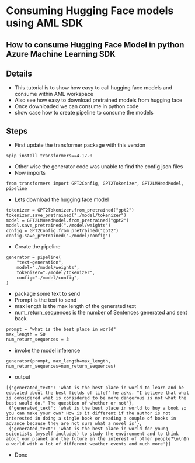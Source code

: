 # Consuming Hugging Face models using AML SDK

## How to consume Hugging Face Model in python Azure Machine Learning SDK

## Details

- This tutorial is to show how easy to call hugging face models and consume within AML workspace
- Also see how easy to download pretrained models from hugging face
- Once downloaded we can consume in python code
- show case how to create pipeline to consume the models

## Steps

- First update the transformer package with this version

```
%pip install transformers==4.17.0
```

- Other wise the generator code was unable to find the config json files
- Now imports

```
from transformers import GPT2Config, GPT2Tokenizer, GPT2LMHeadModel, pipeline
```

- Lets download the hugging face model

```
tokenizer = GPT2Tokenizer.from_pretrained("gpt2")
tokenizer.save_pretrained("./model/tokenizer")
model = GPT2LMHeadModel.from_pretrained("gpt2")
model.save_pretrained("./model/weights")
config = GPT2Config.from_pretrained("gpt2")
config.save_pretrained("./model/config")
```

- Create the pipeline

```
generator = pipeline(
    "text-generation",
    model="./model/weights",
    tokenizer="./model/tokenizer",
    config="./model/config",
)
```

- package some text to send
- Prompt is the text to send
- max length is the max length of the generated text
- num_return_sequences is the number of Sentences generated and sent back

```
prompt = "what is the best place in world"
max_length = 50
num_return_sequences = 3
```

- invoke the model inference

```
generator(prompt, max_length=max_length, num_return_sequences=num_return_sequences)
```

- output

```
[{'generated_text': 'what is the best place in world to learn and be educated about the best fields of life?" he asks. "I believe that what is considered what is considered to be more dangerous is not what the best would do." The question of whether or not'},
 {'generated_text': 'what is the best place in world to buy a book so you can make your own? How is it different if the author is not interested in doing a single book or reading a couple of books in advance because they are not sure what a novel is'},
 {'generated_text': 'what is the best place in world for young scientists (myself included) to study the environment and to think about our planet and the future in the interest of other people?\n\nIn a world with a lot of different weather events and much more'}]
```

- Done